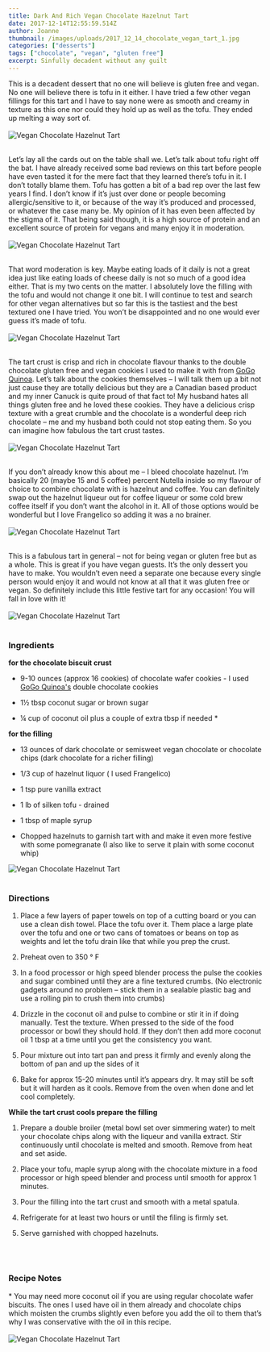```yaml
---
title: Dark And Rich Vegan Chocolate Hazelnut Tart
date: 2017-12-14T12:55:59.514Z
author: Joanne
thumbnail: /images/uploads/2017_12_14_chocolate_vegan_tart_1.jpg
categories: ["desserts"]
tags: ["chocolate", "vegan", "gluten free"]
excerpt: Sinfully decadent without any guilt
---
```

This is a decadent dessert that no one will believe is gluten free and vegan. No one will believe there is tofu in it either.  I have tried a few other vegan fillings for this tart and I have to say none were as smooth and creamy in texture as this one nor could they hold up as well as the tofu. They ended up melting a way sort of.
<br>
<br>
![Vegan Chocolate Hazelnut Tart ](/images/uploads/2017_12_14_chocolate_vegan_tart_2.jpg)
<br>
<br>

Let’s lay all the cards out on the table shall we. Let’s talk about tofu right off the bat. I have already received some bad reviews on this tart before people have even tasted it for the mere fact that they learned there’s tofu in it. I don’t totally blame them. Tofu has gotten a bit of a bad rep over the last few years I find. I don’t know if it’s just over done or people becoming allergic/sensitive to it,  or because of the way it’s produced and processed, or whatever the case many be.  My opinion of it has even been affected by the stigma of it.  That being said though, it is a high source of protein and an excellent source of protein for vegans and many enjoy it in moderation.
<br>
<br>
![Vegan Chocolate Hazelnut Tart ](/images/uploads/2017_12_14_chocolate_vegan_tart_3.jpg)
<br>
<br>

That word moderation is key.  Maybe eating loads of it daily is not a great idea just like eating loads of cheese daily is not so much of a good idea either. That is my two cents on the matter. I absolutely love the filling with the tofu and would not change it one bit. I will continue to test and search for other vegan alternatives but so far this is the tastiest and the best textured one I have tried. You won’t be disappointed and no one would ever guess it’s made of tofu.
<br>
<br>
![Vegan Chocolate Hazelnut Tart ](/images/uploads/2017_12_14_chocolate_vegan_tart_4.jpg)
<br>
<br>

The tart crust is crisp and rich in chocolate flavour thanks to the double chocolate gluten free and vegan cookies I used to make it with from [GoGo Quinoa](https://www.gogoquinoa.com/products/double-chocolate-quinoa-cookies/).  Let’s talk about the cookies themselves – I will talk them up a bit not just cause they are totally delicious but they are a Canadian based product and my inner Canuck is quite proud of that fact to! My husband hates all things gluten free and he loved these cookies. They have a delicious crisp texture with a great crumble and the chocolate is a wonderful deep rich chocolate – me and my husband both could not stop eating them. So you can imagine how fabulous the tart crust tastes.
<br>
<br>
![Vegan Chocolate Hazelnut Tart ](/images/uploads/2017_12_14_chocolate_vegan_tart_5.jpg)
<br>
<br>

If you don’t already know this about me – I bleed chocolate hazelnut. I’m basically 20 (maybe 15 and 5 coffee) percent Nutella inside so my flavour of choice to combine chocolate with is hazelnut and coffee. You can definitely swap out the hazelnut liqueur out for coffee liqueur or some cold brew coffee itself if you don’t want the alcohol in it. All of those options would be wonderful but I love Frangelico so adding it was a no brainer.
<br>
<br>
![Vegan Chocolate Hazelnut Tart ](/images/uploads/2017_12_14_chocolate_vegan_tart_6.jpg)
<br>
<br>

This is a fabulous tart in general – not for being vegan or gluten free but as a whole. This is great if you have vegan guests. It’s the only dessert you have to make.  You wouldn’t even need a separate one because every single person would enjoy it and would not know at all that it was gluten free or vegan. So definitely include this little festive tart for any occasion! You will fall in love with it!
<br>
<br>
![Vegan Chocolate Hazelnut Tart ](/images/uploads/2017_12_14_chocolate_vegan_tart_7.jpg)
<br>
<br>

### Ingredients

**for the chocolate biscuit crust**

* 9-10 ounces (approx 16 cookies) of chocolate wafer cookies - I used <span class="highlight">[GoGo Quinoa's](https://www.gogoquinoa.com/products/double-chocolate-quinoa-cookies/)</span> double chocolate cookies

* 1&frac12; tbsp coconut sugar or brown sugar

* &frac14; cup of coconut oil plus  a couple of extra tbsp if needed \*


**for the filling**

* 13 ounces of dark chocolate or semisweet vegan chocolate or chocolate chips (dark chocolate for a richer filling)

* 1/3 cup of hazelnut liquor ( I used Frangelico)

* 1 tsp pure vanilla extract

* 1 lb of silken tofu - drained

* 1 tbsp of maple syrup

* Chopped hazelnuts to garnish tart with and make it even more festive with some pomegranate (I also like to serve it plain with some coconut whip)  

![Vegan Chocolate Hazelnut Tart ](/images/uploads/2017_12_14_chocolate_vegan_tart_8.jpg)
<br>
<br>

### Directions

1. Place a few layers of paper towels on top of a cutting board or you can use a clean dish towel. Place the tofu over it. Them place a large plate over the tofu and one or two cans of tomatoes or beans on top as weights and let the tofu drain like that while you prep the crust.

1. Preheat oven to 350 &deg; F

1. In a food processor or high speed blender process the pulse the cookies and sugar combined until they are a fine textured crumbs. (No electronic gadgets around no problem – stick them in a sealable plastic bag and use a rolling pin to crush them into crumbs)

1. Drizzle in the coconut oil and pulse to combine or stir it in if doing manually. Test the texture. When pressed to the side of the food processor or bowl they should hold.  If they don’t then add more coconut oil 1 tbsp at a time until you get the consistency you want.

1. Pour mixture out into tart pan and press it firmly and evenly along the bottom of pan and up the sides of it

1. Bake for approx 15-20 minutes until it’s appears dry.  It may still be soft but it will harden as it cools.  Remove from the oven when done and let cool completely.

**While the tart crust cools prepare the filling**

1. Prepare a double broiler (metal bowl set over simmering water) to melt your chocolate chips along with the liqueur and vanilla extract. Stir continuously until chocolate is melted and smooth.  Remove from heat and set aside.

1. Place your tofu, maple syrup along with the chocolate mixture in a food processor or high speed blender and process until smooth for approx 1 minutes.

1. Pour the filling into the tart crust and smooth with a metal spatula.

1. Refrigerate for at least two hours or until the filing is firmly set.  

1. Serve garnished with chopped hazelnuts.
<br>
<br>

### Recipe Notes
\* You may need more coconut oil if you are using regular chocolate wafer biscuits.  The ones I used have oil in them already and chocolate chips which moisten the crumbs slightly even before you add the oil to them that’s why I was conservative with the oil in this recipe.
<br>
<br>
![Vegan Chocolate Hazelnut Tart ](/images/uploads/2017_12_14_chocolate_vegan_tart_9.jpg)
